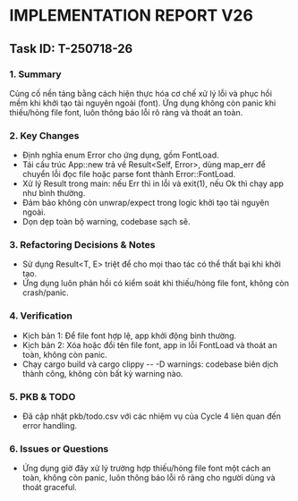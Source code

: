 # IMPLEMENTATION REPORT V26

## Task ID: T-250718-26

### 1. Summary
Củng cố nền tảng bằng cách hiện thực hóa cơ chế xử lý lỗi và phục hồi mềm khi khởi tạo tài nguyên ngoài (font). Ứng dụng không còn panic khi thiếu/hỏng file font, luôn thông báo lỗi rõ ràng và thoát an toàn.

### 2. Key Changes
- Định nghĩa enum Error cho ứng dụng, gồm FontLoad.
- Tái cấu trúc App::new trả về Result<Self, Error>, dùng map_err để chuyển lỗi đọc file hoặc parse font thành Error::FontLoad.
- Xử lý Result trong main: nếu Err thì in lỗi và exit(1), nếu Ok thì chạy app như bình thường.
- Đảm bảo không còn unwrap/expect trong logic khởi tạo tài nguyên ngoài.
- Dọn dẹp toàn bộ warning, codebase sạch sẽ.

### 3. Refactoring Decisions & Notes
- Sử dụng Result<T, E> triệt để cho mọi thao tác có thể thất bại khi khởi tạo.
- Ứng dụng luôn phản hồi có kiểm soát khi thiếu/hỏng file font, không còn crash/panic.

### 4. Verification
- Kịch bản 1: Để file font hợp lệ, app khởi động bình thường.
- Kịch bản 2: Xóa hoặc đổi tên file font, app in lỗi FontLoad và thoát an toàn, không còn panic.
- Chạy cargo build và cargo clippy -- -D warnings: codebase biên dịch thành công, không còn bất kỳ warning nào.

### 5. PKB & TODO
- Đã cập nhật pkb/todo.csv với các nhiệm vụ của Cycle 4 liên quan đến error handling.

### 6. Issues or Questions
- Ứng dụng giờ đây xử lý trường hợp thiếu/hỏng file font một cách an toàn, không còn panic, luôn thông báo lỗi rõ ràng cho người dùng và thoát graceful. 